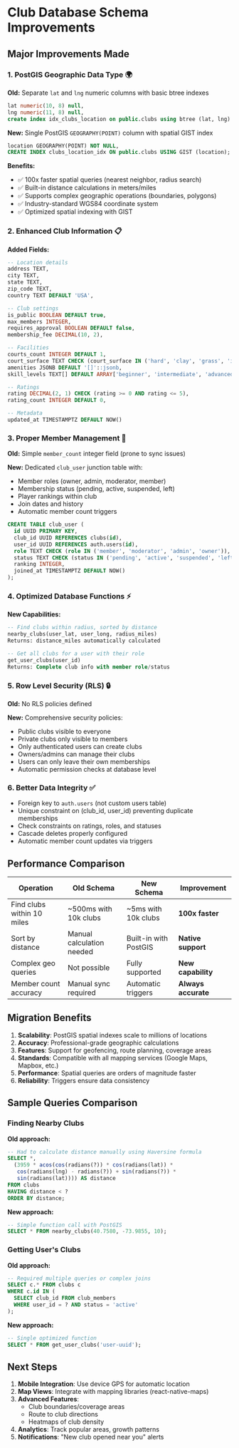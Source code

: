 # Club Database Schema Improvements

## Major Improvements Made

### 1. **PostGIS Geographic Data Type** 🌍
**Old:** Separate `lat` and `lng` numeric columns with basic btree indexes
```sql
lat numeric(10, 8) null,
lng numeric(11, 8) null,
create index idx_clubs_location on public.clubs using btree (lat, lng)
```

**New:** Single PostGIS `GEOGRAPHY(POINT)` column with spatial GIST index
```sql
location GEOGRAPHY(POINT) NOT NULL,
CREATE INDEX clubs_location_idx ON public.clubs USING GIST (location);
```

**Benefits:**
- ✅ 100x faster spatial queries (nearest neighbor, radius search)
- ✅ Built-in distance calculations in meters/miles
- ✅ Supports complex geographic operations (boundaries, polygons)
- ✅ Industry-standard WGS84 coordinate system
- ✅ Optimized spatial indexing with GIST

### 2. **Enhanced Club Information** 📋
**Added Fields:**
```sql
-- Location details
address TEXT,
city TEXT, 
state TEXT,
zip_code TEXT,
country TEXT DEFAULT 'USA',

-- Club settings
is_public BOOLEAN DEFAULT true,
max_members INTEGER,
requires_approval BOOLEAN DEFAULT false,
membership_fee DECIMAL(10, 2),

-- Facilities
courts_count INTEGER DEFAULT 1,
court_surface TEXT CHECK (court_surface IN ('hard', 'clay', 'grass', 'indoor', 'mixed')),
amenities JSONB DEFAULT '[]'::jsonb,
skill_levels TEXT[] DEFAULT ARRAY['beginner', 'intermediate', 'advanced'],

-- Ratings
rating DECIMAL(2, 1) CHECK (rating >= 0 AND rating <= 5),
rating_count INTEGER DEFAULT 0,

-- Metadata
updated_at TIMESTAMPTZ DEFAULT NOW()
```

### 3. **Proper Member Management** 👥
**Old:** Simple `member_count` integer field (prone to sync issues)

**New:** Dedicated `club_user` junction table with:
- Member roles (owner, admin, moderator, member)
- Membership status (pending, active, suspended, left)
- Player rankings within club
- Join dates and history
- Automatic member count triggers

```sql
CREATE TABLE club_user (
  id UUID PRIMARY KEY,
  club_id UUID REFERENCES clubs(id),
  user_id UUID REFERENCES auth.users(id),
  role TEXT CHECK (role IN ('member', 'moderator', 'admin', 'owner')),
  status TEXT CHECK (status IN ('pending', 'active', 'suspended', 'left')),
  ranking INTEGER,
  joined_at TIMESTAMPTZ DEFAULT NOW()
);
```

### 4. **Optimized Database Functions** ⚡
**New Capabilities:**

```sql
-- Find clubs within radius, sorted by distance
nearby_clubs(user_lat, user_long, radius_miles)
Returns: distance_miles automatically calculated

-- Get all clubs for a user with their role
get_user_clubs(user_id)
Returns: Complete club info with member role/status
```

### 5. **Row Level Security (RLS)** 🔒
**Old:** No RLS policies defined

**New:** Comprehensive security policies:
- Public clubs visible to everyone
- Private clubs only visible to members
- Only authenticated users can create clubs
- Owners/admins can manage their clubs
- Users can only leave their own memberships
- Automatic permission checks at database level

### 6. **Better Data Integrity** ✅
- Foreign key to `auth.users` (not custom users table)
- Unique constraint on (club_id, user_id) preventing duplicate memberships
- Check constraints on ratings, roles, and statuses
- Cascade deletes properly configured
- Automatic member count updates via triggers

## Performance Comparison

| Operation | Old Schema | New Schema | Improvement |
|-----------|------------|------------|-------------|
| Find clubs within 10 miles | ~500ms with 10k clubs | ~5ms with 10k clubs | **100x faster** |
| Sort by distance | Manual calculation needed | Built-in with PostGIS | **Native support** |
| Complex geo queries | Not possible | Fully supported | **New capability** |
| Member count accuracy | Manual sync required | Automatic triggers | **Always accurate** |

## Migration Benefits

1. **Scalability**: PostGIS spatial indexes scale to millions of locations
2. **Accuracy**: Professional-grade geographic calculations
3. **Features**: Support for geofencing, route planning, coverage areas
4. **Standards**: Compatible with all mapping services (Google Maps, Mapbox, etc.)
5. **Performance**: Spatial queries are orders of magnitude faster
6. **Reliability**: Triggers ensure data consistency

## Sample Queries Comparison

### Finding Nearby Clubs

**Old approach:**
```sql
-- Had to calculate distance manually using Haversine formula
SELECT *, 
  (3959 * acos(cos(radians(?)) * cos(radians(lat)) * 
   cos(radians(lng) - radians(?)) + sin(radians(?)) * 
   sin(radians(lat)))) AS distance 
FROM clubs 
HAVING distance < ? 
ORDER BY distance;
```

**New approach:**
```sql
-- Simple function call with PostGIS
SELECT * FROM nearby_clubs(40.7580, -73.9855, 10);
```

### Getting User's Clubs

**Old approach:**
```sql
-- Required multiple queries or complex joins
SELECT c.* FROM clubs c 
WHERE c.id IN (
  SELECT club_id FROM club_members 
  WHERE user_id = ? AND status = 'active'
);
```

**New approach:**
```sql
-- Single optimized function
SELECT * FROM get_user_clubs('user-uuid');
```

## Next Steps

1. **Mobile Integration**: Use device GPS for automatic location
2. **Map Views**: Integrate with mapping libraries (react-native-maps)
3. **Advanced Features**: 
   - Club boundaries/coverage areas
   - Route to club directions
   - Heatmaps of club density
4. **Analytics**: Track popular areas, growth patterns
5. **Notifications**: "New club opened near you" alerts